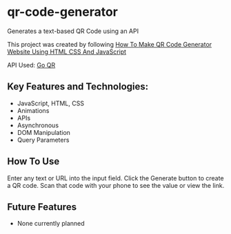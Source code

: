 # qr-code-generator
Generates a text-based QR Code using an API

This project was created by following [How To Make QR Code Generator Website Using HTML CSS And JavaScript](https://youtu.be/g1j9rR-H1lk?si=W9yawtjN92pDx2G1)

API Used: [Go QR](https://goqr.me/api/)

## Key Features and Technologies:
- JavaScript, HTML, CSS
- Animations
- APIs
- Asynchronous
- DOM Manipulation
- Query Parameters

## How To Use
Enter any text or URL into the input field. Click the Generate button to create a QR code. Scan that code with your phone to see the value or view the link.

## Future Features
- None currently planned
